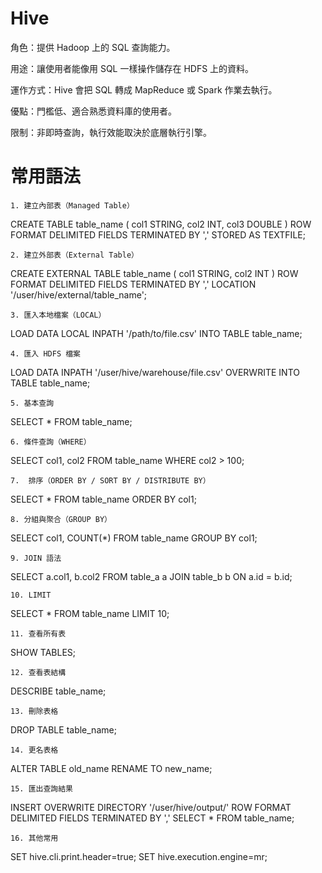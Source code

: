 # Hive

角色：提供 Hadoop 上的 SQL 查詢能力。

用途：讓使用者能像用 SQL 一樣操作儲存在 HDFS 上的資料。

運作方式：Hive 會把 SQL 轉成 MapReduce 或 Spark 作業去執行。

優點：門檻低、適合熟悉資料庫的使用者。

限制：非即時查詢，執行效能取決於底層執行引擎。

# 常用語法

    1. 建立內部表（Managed Table）

CREATE TABLE table_name (
    col1 STRING,
    col2 INT,
    col3 DOUBLE
)
ROW FORMAT DELIMITED
FIELDS TERMINATED BY ','
STORED AS TEXTFILE;

    2. 建立外部表（External Table）

CREATE EXTERNAL TABLE table_name (
    col1 STRING,
    col2 INT
)
ROW FORMAT DELIMITED
FIELDS TERMINATED BY ','
LOCATION '/user/hive/external/table_name';

    3. 匯入本地檔案（LOCAL）

LOAD DATA LOCAL INPATH '/path/to/file.csv'
INTO TABLE table_name;

    4. 匯入 HDFS 檔案

LOAD DATA INPATH '/user/hive/warehouse/file.csv'
OVERWRITE INTO TABLE table_name;

    5. 基本查詢

SELECT * FROM table_name;

    6. 條件查詢（WHERE）

SELECT col1, col2
FROM table_name
WHERE col2 > 100;

    7.  排序（ORDER BY / SORT BY / DISTRIBUTE BY）

SELECT * FROM table_name ORDER BY col1;

    8. 分組與聚合（GROUP BY）

SELECT col1, COUNT(*) 
FROM table_name
GROUP BY col1;

    9. JOIN 語法

SELECT a.col1, b.col2
FROM table_a a
JOIN table_b b
ON a.id = b.id;

    10. LIMIT

SELECT * FROM table_name LIMIT 10;

    11. 查看所有表

SHOW TABLES;

    12. 查看表結構

DESCRIBE table_name;

    13. 刪除表格
    
DROP TABLE table_name;

    14. 更名表格
    
ALTER TABLE old_name RENAME TO new_name;

    15. 匯出查詢結果
    
INSERT OVERWRITE DIRECTORY '/user/hive/output/'
ROW FORMAT DELIMITED
FIELDS TERMINATED BY ','
SELECT * FROM table_name;

    16. 其他常用

SET hive.cli.print.header=true;
SET hive.execution.engine=mr;









